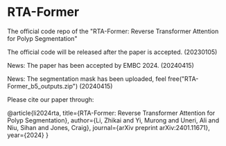 # RTA-Former
The official code repo of the "RTA-Former: Reverse Transformer Attention for Polyp Segmentation"

The official code will be released after the paper is accepted. (20230105)

News: The paper has been accepted by EMBC 2024. (20240415)

News: The segmentation mask has been uploaded, feel free("RTA-Former_b5_outputs.zip") (20240415)

Please cite our paper through:

@article{li2024rta,
  title={RTA-Former: Reverse Transformer Attention for Polyp Segmentation},
  author={Li, Zhikai and Yi, Murong and Uneri, Ali and Niu, Sihan and Jones, Craig},
  journal={arXiv preprint arXiv:2401.11671},
  year={2024}
}
